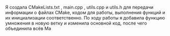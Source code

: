 Я создала CMakeLists.txt , main.cpp , utils.cpp и utils.h для передачи информации о файлах CMake, кодом для работы, выполнения функций и их инициализации соответственно. По ходу работы я добавила функцию умножения в новую ветку и изменила основной код, после чего объединила всёв Ma 
